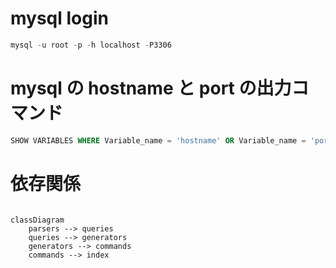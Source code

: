# mysql login

```sql
mysql -u root -p -h localhost -P3306
```

# mysql の hostname と port の出力コマンド

```sql
SHOW VARIABLES WHERE Variable_name = 'hostname' OR Variable_name = 'port';
```

# 依存関係

```mermaid

classDiagram
    parsers --> queries
    queries --> generators
    generators --> commands
    commands --> index

```
